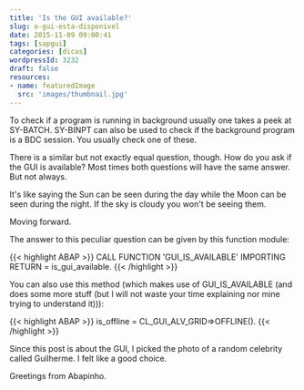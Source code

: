```yaml
---
title: 'Is the GUI available?'
slug: o-gui-esta-disponivel
date: 2015-11-09 09:00:41
tags: [sapgui]
categories: [dicas]
wordpressId: 3232
draft: false
resources:
- name: featuredImage
  src: 'images/thumbnail.jpg'
---
```

To check if a program is running in background usually one takes a peek at SY-BATCH. SY-BINPT can also be used to check if the background program is a BDC session. You usually check one of these.

There is a similar but not exactly equal question, though. How do you ask if the GUI is available? Most times both questions will have the same answer. But not always.

It's like saying the Sun can be seen during the day while the Moon can be seen during the night. If the sky is cloudy you won't be seeing them.

<!--more-->

Moving forward.

The answer to this peculiar question can be given by this function module:


{{< highlight ABAP >}}
  CALL FUNCTION 'GUI_IS_AVAILABLE'
   IMPORTING
     RETURN        = is_gui_available.
{{< /highlight >}}

You can also use this method (which makes use of GUI_IS_AVAILABLE (and does some more stuff (but I will not waste your time explaining nor mine trying to understand it))):


{{< highlight ABAP >}}
is_offline = CL_GUI_ALV_GRID=>OFFLINE().
{{< /highlight >}}

Since this post is about the GUI, I picked the photo of a random celebrity called Guilherme. I felt like a good choice.

Greetings from Abapinho.
